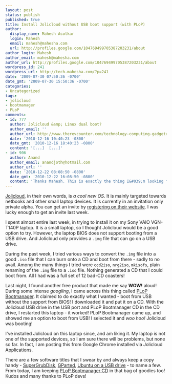 ```yaml
---
layout: post
status: publish
published: true
title: Install Jolicloud without USB boot support (with PLoP)
author:
  display_name: Mahesh Asolkar
  login: Mahesh
  email: mahesh@mahesha.com
  url: http://profiles.google.com/104769499705387203231/about
author_login: Mahesh
author_email: mahesh@mahesha.com
author_url: http://profiles.google.com/104769499705387203231/about
wordpress_id: 241
wordpress_url: http://tech.mahesha.com/?p=241
date: '2009-07-30 07:50:36 -0700'
date_gmt: '2009-07-30 15:50:36 -0700'
categories:
- Uncategorized
tags:
- jolicloud
- bootmanager
- PLoP
comments:
- id: 777
  author: Jolicloud &amp; Linux dual boot?
  author_email: ''
  author_url: http://www.therevcounter.com/technology-computing-gadgetry/60835-jolicloud-linux-dual-boot.html#post1256212
  date: '2010-12-16 10:40:23 -0800'
  date_gmt: '2010-12-16 18:40:23 -0800'
  content: '[...]  [...]'
- id: 906
  author: Anand
  author_email: anandjoth@hotmail.com
  author_url: ''
  date: '2010-12-22 08:08:50 -0800'
  date_gmt: '2010-12-22 16:08:50 -0800'
  content: 'Thanks Mahesh. This is exactly the thing I&#039;m looking for. '
---
```

<p><a href="http://www.jolicloud.com/" title="Jolicloud website">Jolicloud</a>, in their own words, is <em>a cool new OS</em>. It is mainly targeted towards netbooks and other small laptop devices. It is currently in an invitation only private alpha. You can get an invite by <a href="http://my.jolicloud.com/account/invitation?next=/register" title="Jolicloud registration page">registering on their website</a>. I was lucky enough to get an invite last week.</p>
<p>I spent almost entire last week, in trying to install it on my Sony VAIO VGN-T140P laptop. It is a small laptop, so I thought Jolicloud would be a good option to try. However, the laptop BIOS does not support booting from a USB drive. And Jolicloud only provides a <code>.img</code> file that can go on a USB drive.</p>
<p>During the past week, I tried various ways to convert the <code>.img</code> file into a good <code>.iso</code> file that I can burn onto a CD and boot from there - sadly to no avail. Among the many things I tried were <code>ccd2iso</code>, <code>nrg2iso</code>, <code>mkisofs</code>, plain renaming of the <code>.img</code> file to a <code>.iso</code> file. Nothing generated a CD that I could boot from. All I had was a full set of 12 bad-CD coasters!</p>
<p>Last night, I found another free product that made me say <strong>WOW!</strong> aloud! During some intense <em>googling</em>, I came across this thing called <a href="http://www.plop.at/en/bootmanager.html" title="PLoP Bootmanager website">PLoP Bootmanager</a>. It claimed to do exactly what I wanted - boot from USB without the support from BIOS! I downloaded it and put it on a CD. With the Jolicloud USB drive in the USB port and PLoP Bootmanager CD in the CD drive, I restarted this laptop - it worked! PLoP Bootmanager came up, and showed me an option to boot from USB! I selected it and <em>woo hoo!</em> Jolicloud was booting!</p>
<p>I've installed Jolicloud on this laptop since, and am liking it. My laptop is not one of the supported devices, so I am sure there will be problems, but none so far. In fact, I am posting this from Google Chrome installed via Jolicloud Applications.</p>
<p>There are a few software titles that I swear by and always keep a copy handy - <a href="http://www.supergrubdisk.org/" title="SuperGrubDisk home page">SuperGrubDisk</a>, <a href="http://gparted.sourceforge.net/" title="GParted page">GParted</a>, <a href="http://ubuntu.com/" title="Ubuntu website">Ubuntu on a USB drive</a> - to name a few. From today, I am keeping <a href="http://www.plop.at/en/bootmanager.html" title="PLoP Bootmanager website">PLoP Bootmanager CD</a> in that bag of goodies too! Kudos and many thanks to PLoP devs!</p>
